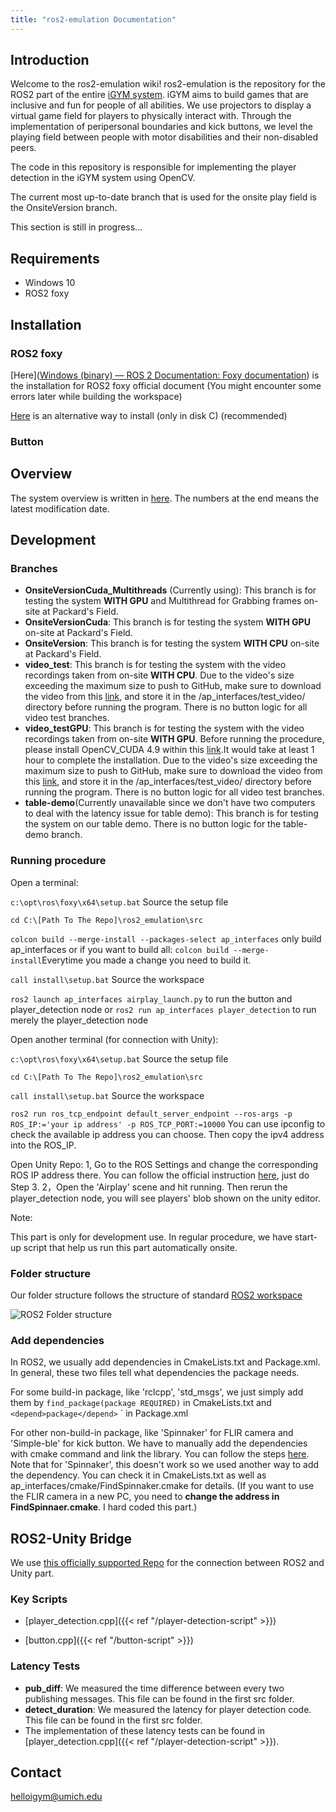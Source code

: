 ```yaml
---
title: "ros2-emulation Documentation"
---
```

## Introduction 

Welcome to the ros2-emulation wiki! ros2-emulation is the repository for the ROS2 part of the entire [iGYM system](https://www.igym.solutions/). iGYM aims to build games that are inclusive and fun for people of all abilities. We use projectors to display a virtual game field for players to physically interact with. Through the implementation of peripersonal boundaries and kick buttons, we level the playing field between people with motor disabilities and their non-disabled peers.

The code in this repository is responsible for implementing the player detection in the iGYM system using OpenCV.

The current most up-to-date branch that is used for the onsite play field is the OnsiteVersion branch.

This section is still in progress...

## Requirements
* Windows 10
* ROS2 foxy

## Installation

### ROS2 foxy

[Here]([Windows (binary) — ROS 2 Documentation: Foxy documentation](https://docs.ros.org/en/foxy/Installation/Windows-Install-Binary.html)) is the installation for ROS2 foxy official document (You might encounter some errors later while building the workspace)

[Here](https://ms-iot.github.io/ROSOnWindows/GettingStarted/SetupRos2.html) is an alternative way to install (only in disk C) (recommended)

### Button

## Overview

The system overview is written in [here](https://docs.google.com/presentation/d/1leWxa7IAV4V9gBXjTLt8Q2WAHMvET5B8hrSyY8mlWHI/edit?usp=drive_link). The numbers at the end means the latest modification date. 

## Development

### Branches

* **OnsiteVersionCuda_Multithreads** (Currently using): This branch is for testing the system **WITH GPU** and Multithread for Grabbing frames on-site at Packard's Field.
* **OnsiteVersionCuda**: This branch is for testing the system **WITH GPU** on-site at Packard's Field.
* **OnsiteVersion**: This branch is for testing the system **WITH CPU** on-site at Packard's Field.
* **video_test**: This branch is for testing the system with the video recordings taken from on-site **WITH CPU**. Due to the video's size exceeding the maximum size to push to GitHub, make sure to download the video from this [link](https://drive.google.com/file/d/1uPAa-w7rQWaxT7_s6YWcZ-Tj5pzy42DI/view?usp=drive_link), and store it in the /ap_interfaces/test_video/ directory before running the program. There is no button logic for all video test branches.
* **video_testGPU**: This branch is for testing the system with the video recordings taken from on-site **WITH GPU**. Before running the procedure, please install OpenCV_CUDA 4.9 within this [link](https://drive.google.com/file/d/1fTxBHLDgS5kJSOQfCRs_7UuPasXRqUHW/view?usp=drive_link).It would take at least 1 hour to complete the installation. Due to the video's size exceeding the maximum size to push to GitHub, make sure to download the video from this [link](https://drive.google.com/file/d/1uPAa-w7rQWaxT7_s6YWcZ-Tj5pzy42DI/view?usp=drive_link), and store it in the /ap_interfaces/test_video/ directory before running the program. There is no button logic for all video test branches.
* **table-demo**(Currently unavailable since we don't have two computers to deal with the latency issue for table demo): This branch is for testing the system on our table demo. There is no button logic for the table-demo branch.

### Running procedure

Open a terminal:

`c:\opt\ros\foxy\x64\setup.bat`  Source the setup file

`cd C:\[Path To The Repo]\ros2_emulation\src` 

`colcon build --merge-install --packages-select ap_interfaces` only build ap_interfaces or if you want to build all: `colcon build --merge-install`Everytime you made a change you need to build it.

`call install\setup.bat` Source the workspace

`ros2 launch ap_interfaces airplay_launch.py` to run the button and player_detection node or `ros2 run ap_interfaces player_detection` to run merely the player_detection node

Open another terminal (for connection with Unity):

`c:\opt\ros\foxy\x64\setup.bat`  Source the setup file

`cd C:\[Path To The Repo]\ros2_emulation\src` 

`call install\setup.bat` Source the workspace

`ros2 run ros_tcp_endpoint default_server_endpoint --ros-args -p ROS_IP:='your ip address' -p ROS_TCP_PORT:=10000` You can use ipconfig to check the available ip address you can choose. Then copy the ipv4 address into the ROS_IP.

Open Unity Repo:
1, Go to the ROS Settings and change the corresponding ROS IP address there. You can follow the official instruction [here](https://github.com/Unity-Technologies/Unity-Robotics-Hub/blob/main/tutorials/ros_unity_integration/setup.md#-unity-setup), just do Step 3.
2，Open the 'Airplay' scene and hit running. Then rerun the player_detection node, you will see players' blob shown on the unity editor.



Note:

This part is only for development use. In regular procedure, we have start-up script that help us run this part automatically onsite.

### Folder structure

Our folder structure follows the structure of standard [ROS2 workspace](https://docs.ros.org/en/foxy/Tutorials/Beginner-Client-Libraries/Creating-A-Workspace/Creating-A-Workspace.html) 

![ROS2 Folder structure](/ROS2FolderStructure.png)

### Add dependencies

In ROS2, we usually add dependencies in CmakeLists.txt and Package.xml. In general, these two files tell what dependencies the package needs.

For some build-in package, like 'rclcpp', 'std_msgs',  we just simply add them by `find_package(package REQUIRED)` in CmakeLists.txt and `<depend>package</depend>` `  in Package.xml

For other non-build-in package, like 'Spinnaker' for FLIR camera and 'Simple-ble' for kick button. We have to manually add the dependencies with cmake command and link the library. You can follow the steps [here](https://docs.ros.org/en/foxy/How-To-Guides/Ament-CMake-Documentation.html?highlight=library). Note that for 'Spinnaker', this doesn't work so we used another way to add the dependency. You can check it in CmakeLists.txt as well as ap_interfaces/cmake/FindSpinnaker.cmake for details. (If you want to use the FLIR camera in a new PC, you need to **change the address in FindSpinnaer.cmake**. I hard coded this part.)

## ROS2-Unity Bridge

We use [this officially supported Repo](https://github.com/Unity-Technologies/Unity-Robotics-Hub/tree/main) for the connection between ROS2 and Unity part. 

### Key Scripts

* [player_detection.cpp]({{< ref "/player-detection-script" >}})

* [button.cpp]({{< ref "/button-script" >}})

### Latency Tests

* **pub_diff**: We measured the time difference between every two publishing messages. This file can be found in the first src folder.
* **detect_duration**: We measured the latency for player detection code. This file can be found in the first src folder.
* The implementation of these latency tests can be found in [player_detection.cpp]({{< ref "/player-detection-script" >}}).

## Contact 
helloigym@umich.edu

